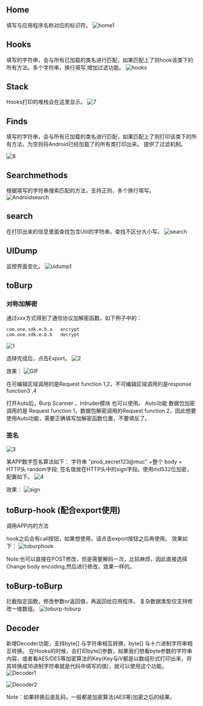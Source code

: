 ## Home
填写与应用程序名称对应的标识符。
![home1](images/home1.png)

## Hooks
填写的字符串，会与所有已加载的类名进行匹配，如果匹配上了则hook该类下的所有方法。多个字符串，换行填写,增加过滤功能。
![hooks](images/hooks.png)

## Stack
Hooks打印的堆栈会在这里显示。
![7](images/7.png)

## Finds
填写的字符串，会与所有已加载的类名进行匹配，如果匹配上了则打印该类下的所有方法，为空则将Android已经加载了的所有类打印出来。
提供了过滤机制。

![8](images/8.png)

## Searchmethods
根据填写的字符串搜索匹配的方法，支持正则，多个换行填写。
![Androidsearch](images/Androidsearch.png)

## search
在打印出来的信息里面查找包含Util的字符串，查找不区分大小写。
![search](images/search.png)

## UIDump
监控界面变化。
![uidump1](images/uidump1.png)

## toBurp

### 对称加解密

通过xxx方式得到了通信协议加解密函数。如下例子中的：
```
com.one.sdk.e.b.a   encrypt
com.one.sdk.e.b.b   decrypt 
```
![1](images/1.png)

选择完成后，点击Export。
![2](images/2.png)

效果：
![GIF](images/post.gif)

在可编辑区域调用的是Request function 1,2，不可编辑区域调用的是response function3 ,4

打开Auto后，Burp Scanner ，Intruder模块 也可以使用。
Auto功能 数据包加密调用的是 Request function 1，数据包解密调用的Request function 2，因此想要使用Auto功能，需要正确填写加解密函数位置，不要填反了。

### 签名
![3](images/3.png)

某APP数字签名算法如下：
字符串  "prod_secret123@muc" +整个 body + HTTP头 random字段;
签名值放在HTTP头中的sign字段。使用md532位加密，配置如下。
![4](images/4.png)

效果：
![sign](images/sign.gif)



## toBurp-hook (配合export使用)
调用APP内的方法

hook之后会有call按钮，如果想使用，请点击export按钮之后再使用。
效果如下：
![toburphook](images/toburphook.gif)

Note:也可以直接在POST修改，但是需要解码一次，比较麻烦，因此直接选择Change body encoding,然后进行修改，效果一样的。

## toBurp-toBurp
拦截指定函数，修改参数or返回值，再返回给应用程序。
复杂数据类型仅支持修改一维数组。
![toburp-toburp](images/toburp-toburp.gif)

## Decoder
新增Decoder功能，支持byte[] 与字符串相互转换，byte[] 与十六进制字符串相互转换。
在Hooks的时候，会打印byte[]参数，如果我们想看byte参数的字符串内容，或者看AES/DES等加密算法的Key(Key与iV都是以数组形式打印出来，将其转换成16进制字符串就是代码中填写的值)，就可以使用这个功能。
![Decoder1](images/Decoder1.png)

![Decoder2](images/Decoder2.png)

Note：如果转换后是乱码，一般都是加密算法(AES等)加密之后的结果。
